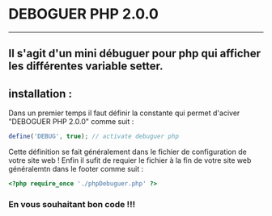 # DEBOGUER PHP 2.0.0
---
Il s'agit d'un mini débuguer pour php qui afficher les différentes variable setter.
---
## installation :
Dans un premier temps il faut définir la constante qui permet d'aciver "DEBOGUER PHP 2.0.0" comme suit :
```php
define('DEBUG', true); // activate debuguer php
```
Cette définition se fait généralement dans le fichier de configuration de votre site web !
Enfin il sufit de requier le fichier à la fin de votre site web généralemtn dans le footer comme suit :
```php
<?php require_once './phpDebuguer.php' ?>
```

### En vous souhaitant bon code !!!
